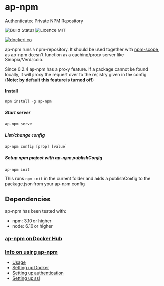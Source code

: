 # ap-npm

Authenticated Private  NPM Repository

![Build Status](https://travis-ci.org/MeirBon/ap-npm.svg?branch=master)
![Licence MIT](https://camo.githubusercontent.com/cf76db379873b010c163f9cf1b5de4f5730b5a67/68747470733a2f2f6261646765732e66726170736f66742e636f6d2f6f732f6d69742f6d69742e7376673f763d313032)

[![dockeri.co](https://dockeri.co/image/meirbon/ap-npm)](https://hub.docker.com/r/meirbon/ap-npm/)

ap-npm runs a npm-repository. 
It should be used together with [npm-scope](https://docs.npmjs.com/misc/scope), 
as ap-npm doesn't function as a caching/proxy server like Sinopia/Verdaccio.

Since 0.2.4 ap-npm has a proxy feature. If a package cannot be found locally, it will proxy the request over to the registry given in the config (**Note: by default this feature is turned off**)

#### Install
```
npm install -g ap-npm
```

##### Start server
```
ap-npm serve
```
##### List/change config
```
ap-npm config [prop] [value]
```
##### Setup npm project with ap-npm publishConfig
```
ap-npm init
```
This runs `npm init` in the current folder and adds a publishConfig to the package.json from your ap-npm config

## Dependencies
ap-npm has been tested with:
- npm: 3.10 or higher
- node: 6.10 or higher


### [ap-npm on Docker Hub](https://hub.docker.com/r/meirbon/ap-npm/)
### [Info on using ap-npm](https://github.com/genkgo/ap-npm/wiki)
- [Usage](https://github.com/genkgo/ap-npm/wiki/Usage)
- [Setting up Docker](https://github.com/genkgo/ap-npm/wiki/Using-Docker)
- [Setting up authentication](https://github.com/genkgo/ap-npm/wiki/Authentication)
- [Setting up ssl](https://github.com/genkgo/ap-npm/wiki/Using-SSL)
